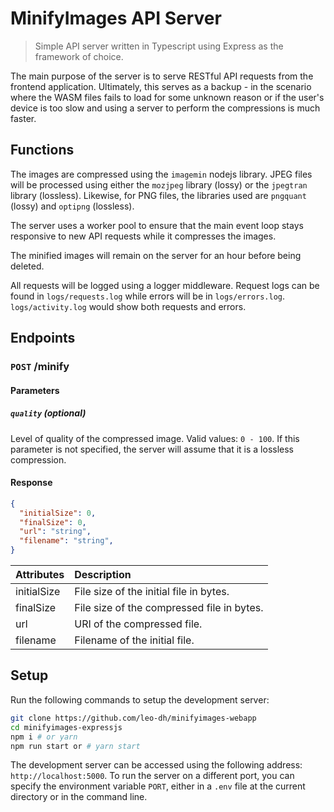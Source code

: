 # MinifyImages API Server

> Simple API server written in Typescript using Express as the framework of
> choice.

The main purpose of the server is to serve RESTful API requests from the
frontend application. Ultimately, this serves as a backup - in the scenario
where the WASM files fails to load for some unknown reason or if the user's
device is too slow and using a server to perform the compressions is much
faster.


## Functions
The images are compressed using the `imagemin` nodejs library. JPEG files will be processed
using either the `mozjpeg` library (lossy) or the `jpegtran` library (lossless). Likewise,
for PNG files, the libraries used are `pngquant` (lossy) and `optipng` (lossless).

The server uses a worker pool to ensure that the main event loop stays
responsive to new API requests while it compresses the images.

The minified images will remain on the server for an hour before being deleted.

All requests will be logged using a logger middleware. Request logs can be found
in `logs/requests.log` while errors will be in `logs/errors.log`. `logs/activity.log` would
show both requests and errors.

## Endpoints
### `POST` /minify
#### Parameters
##### `quality` (optional)
Level of quality of the compressed image. Valid values: `0 - 100`. If this parameter
is not specified, the server will assume that it is a lossless compression.
#### Response
```json
{
  "initialSize": 0,
  "finalSize": 0,
  "url": "string",
  "filename": "string",
}
```
| Attributes | Description |
| :---- | :--- |
| initialSize | File size of the initial file in bytes. |
| finalSize | File size of the compressed file in bytes. |
| url | URI of the compressed file. |
| filename | Filename of the initial file. |

## Setup
Run the following commands to setup the development server:
```sh
git clone https://github.com/leo-dh/minifyimages-webapp
cd minifyimages-expressjs
npm i # or yarn
npm run start or # yarn start
```

The development server can be accessed using the following address: `http://localhost:5000`.
To run the server on a different port, you can specify the environment variable `PORT`, either
in a `.env` file at the current directory or in the command line.
